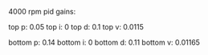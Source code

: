 4000 rpm pid gains:

top p: 0.05
top i: 0
top d: 0.1
top v: 0.0115

bottom p: 0.14
bottom i: 0
bottom d: 0.11
bottom v: 0.01165